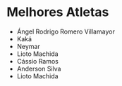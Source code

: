 # Melhores Atletas 
* Ángel Rodrigo Romero Villamayor
* Kaká
* Neymar
* Lioto Machida 
* Cássio Ramos
* Anderson Silva
* Lioto Machida 
